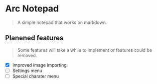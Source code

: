# Arc Notepad

> A simple notepad that works on markdown.

## Planened features

> Some features will take a while to implement or features could be removed.

-   [x] Improved image importing
-   [ ] Settings menu
-   [ ] Special charater menu
